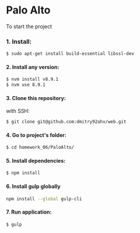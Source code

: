 # Palo Alto

To start the project

### 1. Install:
```sh
$ sudo apt-get install build-essential libssl-dev
```

#### 2. Install any version:

```sh
$ nvm install v8.9.1
$ nvm use 8.9.1
```

#### 3. Clone this repository:

with SSH:

```sh
$ git clone git@github.com:dmitry92ahv/web.git
```

#### 4. Go to project's folder:

```sh
$ cd homework_06/PaloAlto/
```

#### 5. Install dependencies:

```sh
$ npm install
```


#### 6. Install gulp globally

```sh
npm install --global gulp-cli
```

#### 7. Run application:

```sh
$ gulp
```



